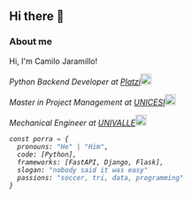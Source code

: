 ## Hi there 👋
### About me

Hi, I'm Camilo Jaramillo! 
<p><em>Python Backend Developer at <a href="http://platzi.com/home">Platzi</a><img src="https://media.giphy.com/media/fYSnHlufseco8Fh93Z/giphy.gif" width="20">
<p><em>Master in Project Management at <a href="http://https://icesi.edu.co/home">UNICESI</a><img src="https://media.giphy.com/media/fYSnHlufseco8Fh93Z/giphy.gif" width="20">
<p><em>Mechanical Engineer at <a href="http://https://univalle.edu.co">UNIVALLE</a><img src="https://media.giphy.com/media/fYSnHlufseco8Fh93Z/giphy.gif" width="20">



```Python
const porra = {
  pronouns: "He" | "Him",
  code: [Python],
  frameworks: [FastAPI, Django, Flask],
  slogan: "nobody said it was easy"
  passions: "soccer, tri, data, programming"
}
```

<!--
**Porra8802/Porra8802** is a ✨ _special_ ✨ repository because its `README.md` (this file) appears on your GitHub profile.


<h2> 
Here are some ideas to get you started:

- 🔭 I’m currently working on ...
- 🌱 I’m currently learning ...
- 👯 I’m looking to collaborate on ...
- 🤔 I’m looking for help with ...
- 💬 Ask me about ...
- 📫 How to reach me: ...
- 😄 Pronouns: ...
- ⚡ Fun fact: ...
-->

